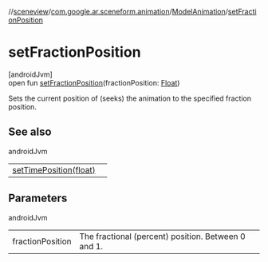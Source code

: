 //[sceneview](../../../index.md)/[com.google.ar.sceneform.animation](../index.md)/[ModelAnimation](index.md)/[setFractionPosition](set-fraction-position.md)

# setFractionPosition

[androidJvm]\
open fun [setFractionPosition](set-fraction-position.md)(fractionPosition: [Float](https://kotlinlang.org/api/latest/jvm/stdlib/kotlin/-float/index.html))

Sets the current position of (seeks) the animation to the specified fraction position.

## See also

androidJvm

| | |
|---|---|
| [setTimePosition(float)](../../../../sceneview/com.google.ar.sceneform.animation/-model-animation/set-time-position.md) |  |

## Parameters

androidJvm

| | |
|---|---|
| fractionPosition | The fractional (percent) position. Between 0 and 1. |

